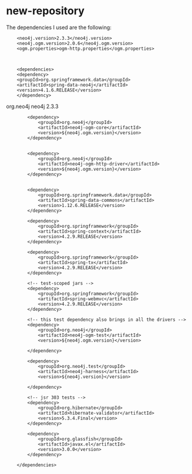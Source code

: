 # new-repository

The dependencies I used are the following:


        <neo4j.version>2.3.3</neo4j.version>
        <neo4j.ogm.version>2.0.6</neo4j.ogm.version>
        <ogm.properties>ogm-http.properties</ogm.properties>
   


        <dependencies>
		<dependency>
		<groupId>org.springframework.data</groupId>
        <artifactId>spring-data-neo4j</artifactId>
        <version>4.1.6.RELEASE</version>
		</dependency>
<dependency>
    <groupId>org.neo4j</groupId>
    <artifactId>neo4j</artifactId>
    <version>2.3.3</version>
</dependency>


            <dependency>
                <groupId>org.neo4j</groupId>
                <artifactId>neo4j-ogm-core</artifactId>
                <version>${neo4j.ogm.version}</version>
            </dependency>


            <dependency>
                <groupId>org.neo4j</groupId>
                <artifactId>neo4j-ogm-http-driver</artifactId>
                <version>${neo4j.ogm.version}</version>
            </dependency>


            <dependency>
                <groupId>org.springframework.data</groupId>
                <artifactId>spring-data-commons</artifactId>
                <version>1.12.6.RELEASE</version>
            </dependency>

            <dependency>
                <groupId>org.springframework</groupId>
                <artifactId>spring-context</artifactId>
				<version>4.2.9.RELEASE</version>
            </dependency>

            <dependency>
                <groupId>org.springframework</groupId>
                <artifactId>spring-tx</artifactId>
				<version>4.2.9.RELEASE</version>
            </dependency>

            <!-- test-scoped jars -->
            <dependency>
                <groupId>org.springframework</groupId>
                <artifactId>spring-webmvc</artifactId>
                <version>4.2.9.RELEASE</version>
            </dependency>

            <!-- this test dependency also brings in all the drivers -->
            <dependency>
                <groupId>org.neo4j</groupId>
                <artifactId>neo4j-ogm-test</artifactId>
                <version>${neo4j.ogm.version}</version>
                
            </dependency>

            <dependency>
                <groupId>org.neo4j.test</groupId>
                <artifactId>neo4j-harness</artifactId>
                <version>${neo4j.version}</version>
                
            </dependency>

            <!-- jsr 303 tests -->
            <dependency>
                <groupId>org.hibernate</groupId>
                <artifactId>hibernate-validator</artifactId>
                <version>5.3.4.Final</version>
            </dependency>

            <dependency>
                <groupId>org.glassfish</groupId>
                <artifactId>javax.el</artifactId>
                <version>3.0.0</version>
            </dependency>

        </dependencies>

